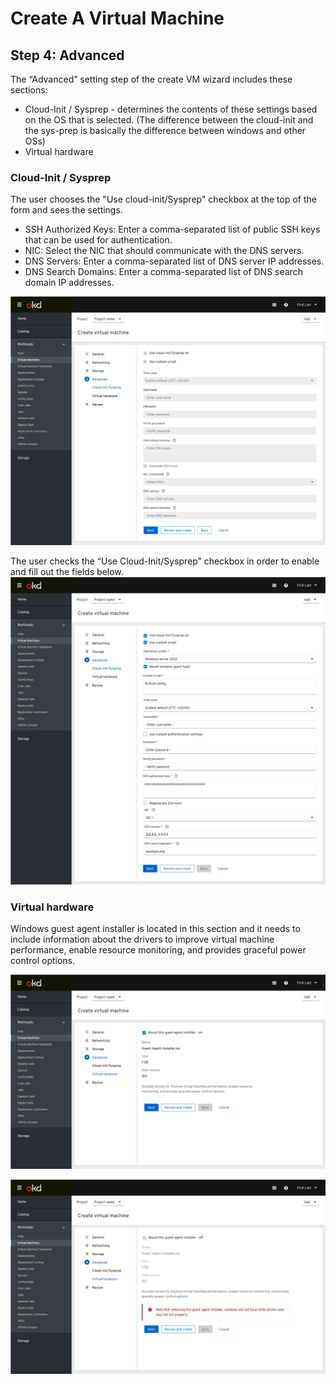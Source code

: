 # Create A Virtual Machine

## Step 4: Advanced

The “Advanced” setting step of the create VM wizard includes these sections:

- Cloud-Init / Sysprep - determines the contents of these settings based on the OS that is selected. (The difference between the cloud-init and the sys-prep is basically the difference between windows and other OSs)
- Virtual hardware

### Cloud-Init / Sysprep

The user chooses the "Use cloud-init/Sysprep" checkbox at the top of the form and sees the settings.

- SSH Authorized Keys: Enter a comma-separated list of public SSH keys that can be used for authentication.
- NIC: Select the NIC that should communicate with the DNS servers.
- DNS Servers: Enter a comma-separated list of DNS server IP addresses.
- DNS Search Domains: Enter a comma-separated list of DNS search domain IP addresses.

![empty form](img/form-empty.png)

The user checks the “Use Cloud-Init/Sysprep” checkbox in order to enable and fill out the fields below.
![user fills form](img/ssh-keys.png)

### Virtual hardware

Windows guest agent installer is located in this section and it needs to include information about the drivers to improve virtual machine performance, enable resource monitoring, and provides graceful power control options.

![Mount this guest agent installer is on](img/guest-agent-installer-on.png)

![Mount this guest agent installer is off and alert notification](img/alert-notification.png)
